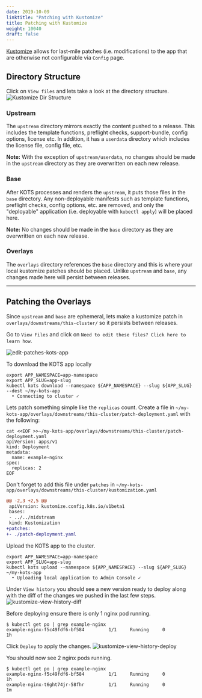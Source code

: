 ```yaml
---
date: 2019-10-09
linktitle: "Patching with Kustomize"
title: Patching with Kustomize
weight: 10040
draft: false
---
```


[Kustomize](https://kustomize.io) allows for last-mile patches (i.e. modifications) to the app that are otherwise not configurable via `Config` page.

## Directory Structure

Click on `View files` and lets take a look at the directory structure.
![Kustomize Dir Structure](/images/kustomize-dir-structure.png)

### Upstream

The `upstream` directory mirrors exactly the content pushed to a release. 
This includes the template functions, preflight checks, support-bundle, config options, license etc. 
In addition, it has a `userdata` directory which includes the license file, config file, etc.

**Note:** With the exception of `upstream/userdata`, no changes should be made in the `upstream` directory as they are overwritten on each new release.

### Base

After KOTS processes and renders the `upstream`, it puts those files in the `base` directory. 
Any non-deployable manifests such as template functions, preflight checks, config options, etc. are removed, and only the "deployable" application (i.e. deployable with `kubectl apply`) will be placed here.

**Note:** No changes should be made in the `base` directory as they are overwritten on each new release.

### Overlays

The `overlays` directory references the `base` directory and this is where your local kustomize patches should be placed. 
Unlike `upstream` and `base`, any changes made here will persist between releases.

* * *

## Patching the Overlays

Since `upstream` and `base` are ephemeral, lets make a kustomize patch in `overlays/downstreams/this-cluster/` so it persists between releases.

Go to `View Files` and click on `Need to edit these files? Click here to learn how`.

![edit-patches-kots-app](/images/edit-patches-kots-app.png)

To download the KOTS app locally

```shell
export APP_NAMESPACE=app-namespace
export APP_SLUG=app-slug
kubectl kots download --namespace ${APP_NAMESPACE} --slug ${APP_SLUG} --dest ~/my-kots-app
  • Connecting to cluster ✓
```


Lets patch something simple like the `replicas` count. 
Create a file in `~/my-kots-app/overlays/downstreams/this-cluster/patch-deployment.yaml` with the following:

```shell
cat <<EOF >>~/my-kots-app/overlays/downstreams/this-cluster/patch-deployment.yaml
apiVersion: apps/v1
kind: Deployment
metadata:
  name: example-nginx
spec:
  replicas: 2
EOF
```

Don't forget to add this file under `patches` in `~/my-kots-app/overlays/downstreams/this-cluster/kustomization.yaml`

```diff
@@ -2,3 +2,5 @@
 apiVersion: kustomize.config.k8s.io/v1beta1
 bases:
 - ../../midstream
 kind: Kustomization
+patches:
+- ./patch-deployment.yaml
```

Upload the KOTS app to the cluster.

```shell
export APP_NAMESPACE=app-namespace
export APP_SLUG=app-slug
kubectl kots upload --namespace ${APP_NAMESPACE} --slug ${APP_SLUG} ~/my-kots-app
  • Uploading local application to Admin Console ✓
```

Under `View history` you should see a new version ready to deploy along with the diff of the changes we pushed in the last few steps.
![kustomize-view-history-diff](/images/kustomize-view-history-diff.png)

Before deploying ensure there is only 1 nginx pod running.
```shell
$ kubectl get po | grep example-nginx
example-nginx-f5c49fdf6-bf584         1/1     Running     0          1h
```

Click `Deploy` to apply the changes.
![kustomize-view-history-deploy](/images/kustomize-view-history-deploy.png)

You should now see 2 nginx pods running.
```shell
$ kubectl get po | grep example-nginx
example-nginx-f5c49fdf6-bf584         1/1     Running     0          1h
example-nginx-t6ght74jr-58fhr         1/1     Running     0          1m
```
